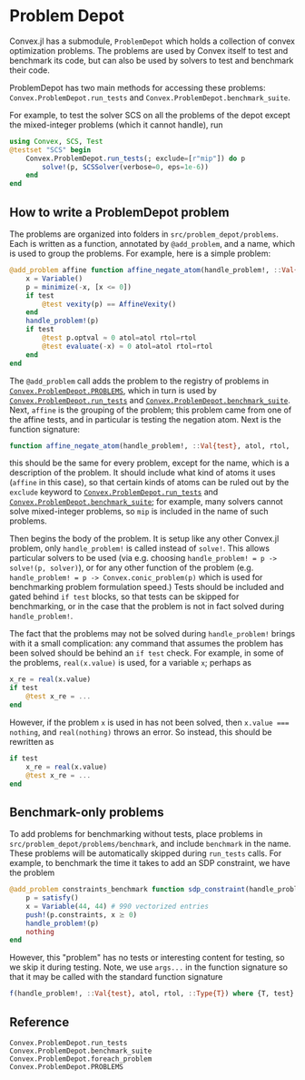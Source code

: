 Problem Depot
=============

Convex.jl has a submodule, `ProblemDepot` which holds a collection of convex optimization problems. The problems are used by Convex itself to test and benchmark its code, but can also be used by solvers to test and benchmark their code.

ProblemDepot has two main methods for accessing these problems: `Convex.ProblemDepot.run_tests` and `Convex.ProblemDepot.benchmark_suite`.

For example, to test the solver SCS on all the problems of the depot except the mixed-integer problems (which it cannot handle), run

```julia
using Convex, SCS, Test
@testset "SCS" begin
    Convex.ProblemDepot.run_tests(; exclude=[r"mip"]) do p
        solve!(p, SCSSolver(verbose=0, eps=1e-6))
    end
end
```

How to write a ProblemDepot problem
-----------------------------------

The problems are organized into folders in `src/problem_depot/problems`. Each is written as a function, annotated by `@add_problem`, and a name, which is used to group the problems. For example, here is a simple problem:

```julia
@add_problem affine function affine_negate_atom(handle_problem!, ::Val{test}, atol, rtol, ::Type{T}) where {T, test}
    x = Variable()
    p = minimize(-x, [x <= 0])
    if test
        @test vexity(p) == AffineVexity()
    end
    handle_problem!(p)
    if test
        @test p.optval ≈ 0 atol=atol rtol=rtol
        @test evaluate(-x) ≈ 0 atol=atol rtol=rtol
    end
end
```

The `@add_problem` call adds the problem to the registry of problems in [`Convex.ProblemDepot.PROBLEMS`](@ref), which in turn is used by [`Convex.ProblemDepot.run_tests`](@ref) and [`Convex.ProblemDepot.benchmark_suite`](@ref). Next, `affine` is the grouping of the problem; this problem came from one of the affine tests, and in particular is testing the negation atom. Next is the function signature:

```julia
function affine_negate_atom(handle_problem!, ::Val{test}, atol, rtol, ::Type{T}) where {T, test}
```

this should be the same for every problem, except for the name, which is a description of the problem. It should include what kind of atoms it uses (`affine` in this case), so that certain kinds of atoms can be ruled out by the `exclude` keyword to [`Convex.ProblemDepot.run_tests`](@ref) and [`Convex.ProblemDepot.benchmark_suite`](@ref); for example, many solvers cannot solve mixed-integer problems, so `mip` is included in the name of such problems.

Then begins the body of the problem. It is setup like any other Convex.jl problem, only `handle_problem!` is called instead of `solve!`. This allows particular solvers to be used (via e.g. choosing `handle_problem! = p -> solve!(p, solver)`), or for any other function of the problem (e.g. `handle_problem! = p -> Convex.conic_problem(p)` which is used for benchmarking problem formulation speed.) Tests should be included and gated behind `if test` blocks, so that tests can be skipped for benchmarking, or in the case that the problem is not in fact solved during `handle_problem!`.

The fact that the problems may not be solved during `handle_problem!` brings with it a small complication: any command that assumes the problem has been solved should be behind an `if test` check. For example, in some of the problems, `real(x.value)` is used, for a variable `x`; perhaps as

```julia
x_re = real(x.value)
if test
    @test x_re = ...
end
```

However, if the problem `x` is used in has not been solved, then `x.value === nothing`, and `real(nothing)` throws an error. So instead, this should be rewritten as

```julia
if test
    x_re = real(x.value)
    @test x_re = ...
end
```

Benchmark-only problems
-----------------------

To add problems for benchmarking without tests, place problems in `src/problem_depot/problems/benchmark`, and include `benchmark` in the name. These problems will be automatically skipped during `run_tests` calls. For example, to benchmark the time it takes to add an SDP constraint, we have the problem

```julia
@add_problem constraints_benchmark function sdp_constraint(handle_problem!, args...)
    p = satisfy()
    x = Variable(44, 44) # 990 vectorized entries
    push!(p.constraints, x ⪰ 0)
    handle_problem!(p)
    nothing
end
```

However, this "problem" has no tests or interesting content for testing, so we skip it during testing.
Note, we use `args...` in the function signature so that it may be called with the standard function signature

```julia
f(handle_problem!, ::Val{test}, atol, rtol, ::Type{T}) where {T, test}
```

Reference
---------

```@docs
Convex.ProblemDepot.run_tests
Convex.ProblemDepot.benchmark_suite
Convex.ProblemDepot.foreach_problem
Convex.ProblemDepot.PROBLEMS
```
